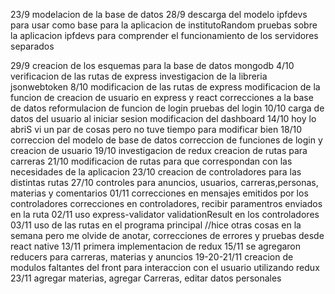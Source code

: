 23/9
modelacion de la base de datos
28/9
descarga del modelo ipfdevs para usar como base para la aplicacion de institutoRandom
pruebas sobre la aplicacion ipfdevs para comprender el funcionamiento de los servidores separados

29/9
creacion de los esquemas para la base de datos mongodb
4/10
verificacion de las rutas de express
investigacion de la libreria jsonwebtoken
8/10
modificacion de las rutas de express
modificacion de la funcion de creacion de usuario en express y react
correcciones a la base de datos
reformulacion de funcion de login
pruebas del login
10/10
carga de datos del usuario al iniciar sesion
modificacion del dashboard
14/10
hoy lo abriS
vi un par de cosas pero no tuve tiempo para modificar bien
18/10
correccion del modelo de base de datos
correccion de funciones de login y creacion de usuario
19/10
investigacion de redux
creacion de rutas para carreras
21/10
modificacion de rutas para que correspondan con las necesidades de la aplicacion
23/10
creacion de controladores para las distintas rutas
27/10
controles para anuncios, usuarios, carreras,personas, materias y comentarios
01/11
correcciones en mensajes emitidos por los controladores
correcciones en controladores, recibir paramentros enviados en la ruta
02/11
uso express-validator validationResult en los controladores
03/11
uso de las rutas en el programa principal
//hice otras cosas en la semana pero me olvide de anotar, correcciones de errores y pruebas desde react native
13/11
primera implementacion de redux
15/11
se agregaron reducers para carreras, materias y anuncios
19-20-21/11
creacion de modulos faltantes del front para interaccion con el usuario utilizando redux
23/11
agregar materias, agregar Carreras, editar datos personales